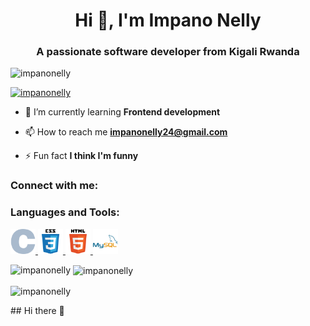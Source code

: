 <h1 align="center">Hi 👋, I'm Impano Nelly</h1>
<h3 align="center">A passionate software developer from Kigali Rwanda </h3>

<p align="left"> <img src="https://komarev.com/ghpvc/?username=impanonelly&label=Profile%20views&color=0e75b6&style=flat" alt="impanonelly" /> </p>

<p align="left"> <a href="https://github.com/ryo-ma/github-profile-trophy"><img src="https://github-profile-trophy.vercel.app/?username=impanonelly" alt="impanonelly" /></a> </p>

- 🌱 I’m currently learning **Frontend development**

- 📫 How to reach me **impanonelly24@gmail.com**

- ⚡ Fun fact **I think I'm funny**

<h3 align="left">Connect with me:</h3>
<p align="left">
</p>

<h3 align="left">Languages and Tools:</h3>
<p align="left"> <a href="https://www.cprogramming.com/" target="_blank" rel="noreferrer"> <img src="https://raw.githubusercontent.com/devicons/devicon/master/icons/c/c-original.svg" alt="c" width="40" height="40"/> </a> <a href="https://www.w3schools.com/css/" target="_blank" rel="noreferrer"> <img src="https://raw.githubusercontent.com/devicons/devicon/master/icons/css3/css3-original-wordmark.svg" alt="css3" width="40" height="40"/> </a> <a href="https://www.w3.org/html/" target="_blank" rel="noreferrer"> <img src="https://raw.githubusercontent.com/devicons/devicon/master/icons/html5/html5-original-wordmark.svg" alt="html5" width="40" height="40"/> </a> <a href="https://www.mysql.com/" target="_blank" rel="noreferrer"> <img src="https://raw.githubusercontent.com/devicons/devicon/master/icons/mysql/mysql-original-wordmark.svg" alt="mysql" width="40" height="40"/> </a> </p>

<p><img align="left" src="https://github-readme-stats.vercel.app/api/top-langs?username=impanonelly&show_icons=true&locale=en&layout=compact" alt="impanonelly" /></p>

<p>&nbsp;<img align="center" src="https://github-readme-stats.vercel.app/api?username=impanonelly&show_icons=true&locale=en" alt="impanonelly" /></p>

<p><img align="center" src="https://github-readme-streak-stats.herokuapp.com/?user=impanonelly&" alt="impanonelly" /></p>
## Hi there 👋

<!--
**Impanonelly/Impanonelly** is a ✨ _special_ ✨ repository because its `README.md` (this file) appears on your GitHub profile.

Here are some ideas to get you started:

- 🔭 I’m currently working on ...
- 🌱 I’m currently learning ...
- 👯 I’m looking to collaborate on ...
- 🤔 I’m looking for help with ...
- 💬 Ask me about ...
- 📫 How to reach me: ...
- 😄 Pronouns: ...
- ⚡ Fun fact: ...
-->
